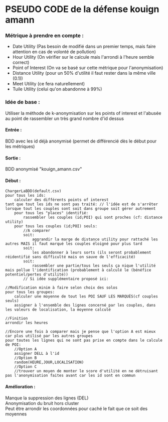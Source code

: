 # PSEUDO CODE de la défense kouign amann
### Métrique à prendre en compte :
- Date Utility (Pas besoin de modifié dans un premier temps, mais faire attention en cas de volonté de pollution)
- Hour Utility (On vérifier sur le calcule mais l'arrondi à l'heure semble correct)
- Point of Interest (On va se basé sur cette métrique pour l'anonymisation)
- Distance Utility (pour un 50% d'utilité il faut rester dans la même ville (0.1))
- Meet Utility (ce fera naturellement)
- Tuile Utility (celui qu'on abandonne à 99%)

### Idée de base : 
Utiliser la méthode de k-anonymisation sur les points of interest et l'abusée au point de rassembler un très grand nombre d'id dessus

#### Entrée : 
BDD avec les id déjà anonymisé
		(permet de différencié dès le début pour les métriques)

#### Sortie : 
BDD anonymisé "kouign_amann.csv"

#### Début :
	ChargerLaBDD(default.csv)
	pour tous les ids:
		calculer des différents points of interest
	tant que tout les ids ne sont pas traité: // l'idée est de s'arrêter lorsque tout les couples sont soit dans groupe soit gérer autrement
		pour tous les "places" identifié:
			rassembler les couples (id;POI) qui sont proches (cf: distance utility)
		pour tous les couples (id;POI) seuls:
			//A comparer
			soit:
				aggrandir la marge de distance utility pour rattaché les autres MAIS il faut marqué les couples éloigné pour plus tard
			soit:
				les abandonner à leurs sorts (ils seront probablement réidentifié sans difficulté mais on sauve de l'efficacité)
			soit:
				rassembler une partie/tous les seuls ça nique l'utilité mais pollue l'identification (probablement à calculé le (bénéfice potentiel/pertes d'utilité))
			// Si idée supplémentaire proposé ici:

	//Modification minim à faire selon choix des solos
	pour tous les groupes:
		calculer une moyenne de tout les POI SAUF LES MARQUÉS(cf couples seuls)
		assigner à l'ensemble des lignes concerné par les couples, dans les valeurs de localisation, la moyenne calculé
		
	//Finition
	arrondir les heures

	//Encore une fois à comparer mais je pense que l'option A est mieux car plus utilisé par les autres groupes
	pour toutes les lignes qui ne sont pas prise en compte dans le calcule de POI:
		//Option A
		assigner DELL à l'id
		//Option B
		random(HEURE,JOUR,LOCALISATION)
		//Option C
		//trouver un moyen de monter le score d'utilité en ne détruisant pas l'anonymisation faites avant car les id sont en commun
#### Amélioration :
Manque la suppression des lignes (DEL)  
Anonymisation du bruit hors cluster  
Peut être arrondir les coordonnées pour caché le fait que ce soit des moyennes  
